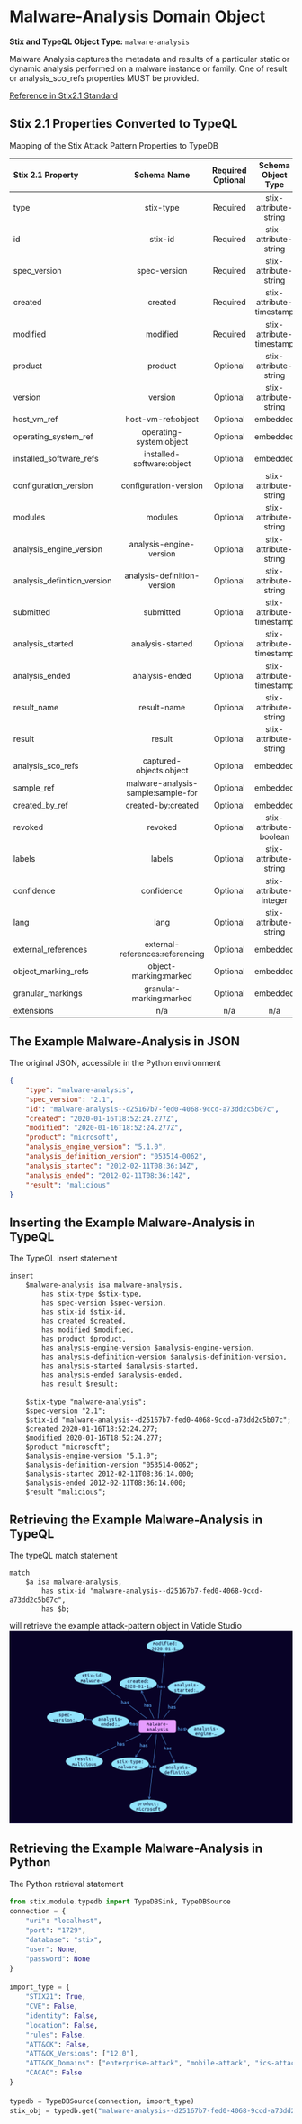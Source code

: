 # Malware-Analysis Domain Object

**Stix and TypeQL Object Type:**  `malware-analysis`

Malware Analysis captures the metadata and results of a particular static or dynamic analysis performed on a malware instance or family. One of result or analysis_sco_refs properties MUST be provided.

[Reference in Stix2.1 Standard](https://docs.oasis-open.org/cti/stix/v2.1/os/stix-v2.1-os.html#_6hdrixb3ua4j)
## Stix 2.1 Properties Converted to TypeQL
Mapping of the Stix Attack Pattern Properties to TypeDB

|  Stix 2.1 Property    |           Schema Name             | Required  Optional  |      Schema Object Type | Schema Parent  |
|:--------------------|:--------------------------------:|:------------------:|:------------------------:|:-------------:|
|  type                 |            stix-type              |      Required       |  stix-attribute-string    |   attribute    |
|  id                   |             stix-id               |      Required       |  stix-attribute-string    |   attribute    |
|  spec_version         |           spec-version            |      Required       |  stix-attribute-string    |   attribute    |
|  created              |             created               |      Required       | stix-attribute-timestamp  |   attribute    |
|  modified             |             modified              |      Required       | stix-attribute-timestamp  |   attribute    |
| product |product |      Optional       |  stix-attribute-string    |   attribute    |
| version |version |      Optional       |  stix-attribute-string    |   attribute    |
| host_vm_ref |host-vm-ref:object |      Optional       |   embedded     |relation |
| operating_system_ref |operating-system:object |      Optional       |   embedded     |relation |
| installed_software_refs |installed-software:object |      Optional       |   embedded     |relation |
| configuration_version |configuration-version |      Optional       |  stix-attribute-string    |   attribute    |
| modules |modules |      Optional       |  stix-attribute-string    |   attribute    |
| analysis_engine_version |analysis-engine-version |      Optional       |  stix-attribute-string    |   attribute    |
| analysis_definition_version |analysis-definition-version |      Optional       |  stix-attribute-string    |   attribute    |
| submitted |submitted |      Optional       | stix-attribute-timestamp  |   attribute    |
| analysis_started |analysis-started |      Optional       | stix-attribute-timestamp  |   attribute    |
| analysis_ended |analysis-ended |      Optional       | stix-attribute-timestamp  |   attribute    |
| result_name |result-name |      Optional       |  stix-attribute-string    |   attribute    |
| result |result |      Optional       |  stix-attribute-string    |   attribute    |
| analysis_sco_refs |captured-objects:object |      Optional       |   embedded     |relation |
| sample_ref |malware-analysis-sample:sample-for |      Optional       |   embedded     |relation |
| created_by_ref       |        created-by:created         |      Optional       |   embedded     |relation |
|  revoked              |             revoked               |      Optional       |  stix-attribute-boolean   |   attribute    |
|  labels               |              labels               |      Optional       |  stix-attribute-string    |   attribute    |
|  confidence           |            confidence             |      Optional       |  stix-attribute-integer   |   attribute    |
|  lang                 |               lang                |      Optional       |  stix-attribute-string    |   attribute    |
|  external_references  | external-references:referencing   |      Optional       |   embedded     |relation |
|  object_marking_refs  |      object-marking:marked        |      Optional       |   embedded     |relation |
|  granular_markings    |     granular-marking:marked       |      Optional       |   embedded     |relation |
|  extensions           |               n/a                 |        n/a          |           n/a             |      n/a       |

## The Example Malware-Analysis in JSON
The original JSON, accessible in the Python environment
```json
{    
    "type": "malware-analysis",    
    "spec_version": "2.1",    
    "id": "malware-analysis--d25167b7-fed0-4068-9ccd-a73dd2c5b07c",    
    "created": "2020-01-16T18:52:24.277Z",    
    "modified": "2020-01-16T18:52:24.277Z",    
    "product": "microsoft",    
    "analysis_engine_version": "5.1.0",    
    "analysis_definition_version": "053514-0062",    
    "analysis_started": "2012-02-11T08:36:14Z",    
    "analysis_ended": "2012-02-11T08:36:14Z",    
    "result": "malicious"    
}
```


## Inserting the Example Malware-Analysis in TypeQL
The TypeQL insert statement
```typeql
insert 
    $malware-analysis isa malware-analysis,
        has stix-type $stix-type,
        has spec-version $spec-version,
        has stix-id $stix-id,
        has created $created,
        has modified $modified,
        has product $product,
        has analysis-engine-version $analysis-engine-version,
        has analysis-definition-version $analysis-definition-version,
        has analysis-started $analysis-started,
        has analysis-ended $analysis-ended,
        has result $result;
    
    $stix-type "malware-analysis";
    $spec-version "2.1";
    $stix-id "malware-analysis--d25167b7-fed0-4068-9ccd-a73dd2c5b07c";
    $created 2020-01-16T18:52:24.277;
    $modified 2020-01-16T18:52:24.277;
    $product "microsoft";
    $analysis-engine-version "5.1.0";
    $analysis-definition-version "053514-0062";
    $analysis-started 2012-02-11T08:36:14.000;
    $analysis-ended 2012-02-11T08:36:14.000;
    $result "malicious";
```

## Retrieving the Example Malware-Analysis in TypeQL
The typeQL match statement

```typeql
match
    $a isa malware-analysis,
        has stix-id "malware-analysis--d25167b7-fed0-4068-9ccd-a73dd2c5b07c",
        has $b;
```


will retrieve the example attack-pattern object in Vaticle Studio
![Malware-Analysis Example](./img/malware-analysis.png)

## Retrieving the Example Malware-Analysis  in Python
The Python retrieval statement

```python
from stix.module.typedb import TypeDBSink, TypeDBSource
connection = {
    "uri": "localhost",
    "port": "1729",
    "database": "stix",
    "user": None,
    "password": None
}

import_type = {
    "STIX21": True,
    "CVE": False,
    "identity": False,
    "location": False,
    "rules": False,
    "ATT&CK": False,
    "ATT&CK_Versions": ["12.0"],
    "ATT&CK_Domains": ["enterprise-attack", "mobile-attack", "ics-attack"],
    "CACAO": False
}

typedb = TypeDBSource(connection, import_type)
stix_obj = typedb.get("malware-analysis--d25167b7-fed0-4068-9ccd-a73dd2c5b07c")
```

